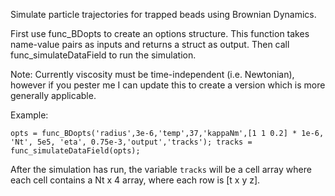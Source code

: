 Simulate particle trajectories for trapped beads using Brownian Dynamics.

First use func_BDopts to create an options structure. This function takes name-value pairs as inputs and returns a struct as output. Then call func_simulateDataField to run the simulation.

Note: Currently viscosity must be time-independent (i.e. Newtonian), however if you pester me I can update this to create a version which is more generally applicable.

Example:

`opts = func_BDopts('radius',3e-6,'temp',37,'kappaNm',[1 1 0.2] * 1e-6, 'Nt', 5e5, 'eta', 0.75e-3,'output','tracks');
tracks = func_simulateDataField(opts);`

After the simulation has run, the variable `tracks` will be a cell array where each cell contains a Nt x 4 array, where each row is [t x y z].
